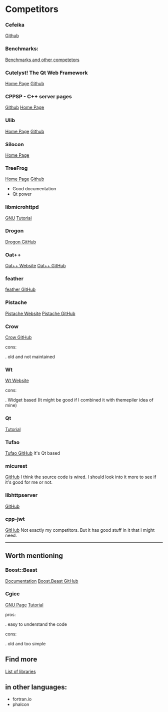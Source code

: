 # Competitors

### Cefeika
[Github](https://github.com/dmitigr/cefeika)

### Benchmarks:
[Benchmarks and other competetors](https://www.techempower.com/benchmarks/)

### Cutelyst! The Qt Web Framework
[Home Page](https://cutelyst.org)
[Github](https://github.com/cutelyst/cutelyst)


### CPPSP - C++ server pages
[Github](https://github.com/xaxaxa/cppsp/)
[Home Page](http://xa.us.to/cppsp)


### Ulib
[Home Page](https://stefanocasazza.github.io/ULib/)
[Github](https://github.com/stefanocasazza/ULib)


### Silocon
[Home Page](http://siliconframework.org)


### TreeFrog
[Home Page](http://www.treefrogframework.org)
[Github](https://github.com/treefrogframework/treefrog-framework)

* Good documentation
* Qt power

### libmicrohttpd
[GNU](https://www.gnu.org/software/libmicrohttpd/)
[Tutorial](https://www.gnu.org/software/libmicrohttpd/tutorial.html)

### Drogon
[Drogon GitHub](https://github.com/an-tao/drogon)


### Oat++
[Oat++ Website](https://oatpp.io)
[Oat++ GitHub](https://github.com/oatpp/oatpp)

### feather
[feather GitHub](https://github.com/qicosmos/feather)


### Pistache
[Pistache Website](http://pistache.io)
[Pistache GitHub](https://github.com/oktal/pistache)


### Crow
[Crow GitHub](https://github.com/ipkn/crow)

cons:

. old and not maintained


### Wt
[Wt Website](https://www.webtoolkit.eu/wt)

cons:

. Widget based (It might be good if I combined it with themepiler idea of mine)


### Qt
[Tutorial](http://stefanfrings.de/qtwebapp/tutorial/index.html)



### Tufao
[Tufao GitHub](https://github.com/vinipsmaker/tufao)
It's Qt based


### micurest
[GitHub](https://github.com/hutorny/micurest)
I think the source code is wired. I should look into it more to see if it's good for me or not.


### libhttpserver
[GitHub](https://github.com/etr/libhttpserver)


### cpp-jwt
[GitHub](https://github.com/arun11299/cpp-jwt)
Not exactly my competitors. But it has good stuff in it that I might need.



-------------------------------------------------------------------------------

## Worth mentioning

### Boost::Beast
[Documentation](https://www.boost.org/doc/libs/1_70_0/libs/beast/doc/html/index.html)
[Boost.Beast GitHub](https://github.com/boostorg/beast)


### Cgicc
[GNU Page](https://www.gnu.org/software/cgicc/)
[Tutorial](https://www.gnu.org/software/cgicc/doc/cgicc_tutorial.html)

pros:

. easy to understand the code

cons:

. old and too simple



## Find more
[List of libraries](https://en.cppreference.com/w/cpp/links/libs)



## in other languages:

* fortran.io
* phalcon

